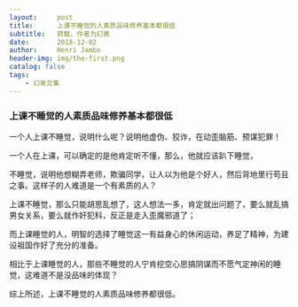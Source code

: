 ```yaml
---
layout:     post
title:      上课不睡觉的人素质品味修养基本都很低
subtitle:   转载，作者为幻男
date:       2018-12-02
author:     Henri Jambo
header-img: img/the-first.png
catalog: false
tags:
    - 幻男文集
---
```



### 上课不睡觉的人素质品味修养基本都很低    
    
一个人上课不睡觉，说明什么呢？说明他虚伪、狡诈，在动歪脑筋、预谋犯罪！ 

一个人在上课，可以确定的是他肯定听不懂，那么，他就应该趴下睡觉，

不睡觉，说明他想糊弄老师，欺骗同学，让人以为他是个好人，然后背地里行苟且之事。这样子的人难道是一个有素质的人？ 

上课不睡觉，那么只能胡思乱想了，这人想法一多，肯定就出问题了，要么就乱搞男女关系，要么就作奸犯科，反正是走入歪魔邪道了；

而上课睡觉的人，明智的选择了睡觉这一有益身心的休闲运动，养足了精神，为建设祖国作好了充分的准备。

相比于上课睡觉的人，那些不睡觉的人宁肯挖空心思搞阴谋而不愿气定神闲的睡觉，这难道不是没品味的体现？ 

综上所述，上课不睡觉的人素质品味修养都很低。


